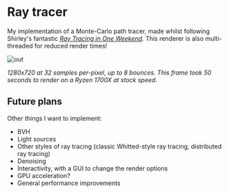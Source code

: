 # Ray tracer

My implementation of a Monte-Carlo path tracer, made whilst following Shirley's fantastic 
[_Ray Tracing in One Weekend_](https://raytracing.github.io/books/RayTracingInOneWeekend.html). 
This renderer is also multi-threaded for reduced render times!

![out](https://user-images.githubusercontent.com/11539931/161174533-5f433d28-0623-4200-a71c-d1ce88f97618.png)

*1280x720 at 32 samples per-pixel, up to 8 bounces. This frame took 50 seconds to render on a Ryzen 1700X at stock speed.*

## Future plans

Other things I want to implement:

- BVH
- Light sources
- Other styles of ray tracing (classic Whitted-style ray tracing, distributed ray tracing)
- Denoising
- Interactivity, with a GUI to change the render options
- GPU acceleration?
- General performance improvements
